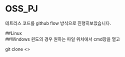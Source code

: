 OSS_PJ
=======
테트리스 코드를 github flow 방식으로 진행히보았습니다.   

##Linux   
##Windows
윈도의 경우 원하는 파일 위치에서 cmd창을 열고

git clone <>
